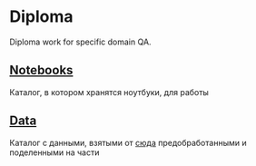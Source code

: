 # Diploma
Diploma work for specific domain QA.

## [Notebooks](https://github.com/Myashka/Dimpoma/tree/master/Notebooks)
Каталог, в котором хранятся ноутбуки, для работы 

## [Data](https://github.com/Myashka/Dimpoma/tree/master/data)
Каталог с данными, взятыми от [сюда](https://www.kaggle.com/code/mihirprajapati01/fork-of-nlp-assignment-b62ace) предобработанными и поделенными на части
